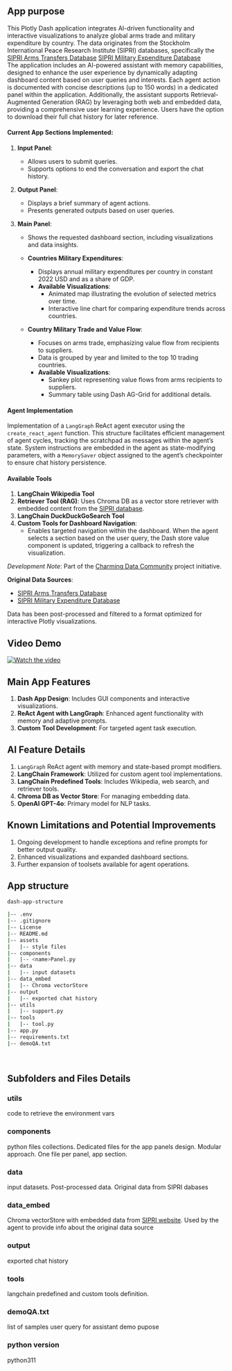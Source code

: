 ## App purpose
This Plotly Dash application integrates AI-driven functionality and interactive visualizations to analyze global arms trade and military expenditure by country. The data originates from the Stockholm International Peace Research Institute (SIPRI) databases, specifically the
[SIPRI Arms Transfers Database](https://www.sipri.org/databases/armstransfers)
[SIPRI Military Expenditure Database](https://www.sipri.org/databases/milex)
<br>
The application includes an AI-powered assistant with memory capabilities, designed to enhance the user experience by dynamically adapting dashboard content based on user queries and interests. Each agent action is documented with concise descriptions (up to 150 words) in a dedicated panel within the application. Additionally, the assistant supports Retrieval-Augmented Generation (RAG) by leveraging both web and embedded data, providing a comprehensive user learning experience. Users have the option to download their full chat history for later reference.

#### Current App Sections Implemented:

1. **Input Panel**: 
   - Allows users to submit queries.
   - Supports options to end the conversation and export the chat history.

2. **Output Panel**: 
   - Displays a brief summary of agent actions.
   - Presents generated outputs based on user queries.

3. **Main Panel**:
   - Shows the requested dashboard section, including visualizations and data insights.

   - **Countries Military Expenditures**:
     - Displays annual military expenditures per country in constant 2022 USD and as a share of GDP.
     - **Available Visualizations**:
       - Animated map illustrating the evolution of selected metrics over time.
       - Interactive line chart for comparing expenditure trends across countries.

   - **Country Military Trade and Value Flow**:
     - Focuses on arms trade, emphasizing value flow from recipients to suppliers.
     - Data is grouped by year and limited to the top 10 trading countries.
     - **Available Visualizations**:
       - Sankey plot representing value flows from arms recipients to suppliers.
       - Summary table using Dash AG-Grid for additional details.
   

#### Agent Implementation

Implementation of a `LangGraph` ReAct agent executor using the `create_react_agent` function. This structure facilitates efficient management of agent cycles, tracking the scratchpad as messages within the agent’s state. System instructions are embedded in the agent as state-modifying parameters, with a `MemorySaver` object assigned to the agent’s checkpointer to ensure chat history persistence.

#### Available Tools
1. **LangChain Wikipedia Tool**
2. **Retriever Tool (RAG)**: Uses Chroma DB as a vector store retriever with embedded content from the [SIPRI database](https://www.sipri.org/databases).
3. **LangChain DuckDuckGoSearch Tool**
4. **Custom Tools for Dashboard Navigation**: 
   - Enables targeted navigation within the dashboard. When the agent selects a section based on the user query, the Dash store value component is updated, triggering a callback to refresh the visualization.

*Development Note*: Part of the [Charming Data Community](https://charming-data.circle.so/) project initiative. 

**Original Data Sources**:
- [SIPRI Arms Transfers Database](https://www.sipri.org/databases/armstransfers)
- [SIPRI Military Expenditure Database](https://www.sipri.org/databases/milex)

Data has been post-processed and filtered to a format optimized for interactive Plotly visualizations.

## Video Demo
[![Watch the video](https://img.youtube.com/vi/B8wxt19-M0Y/0.jpg)](https://www.youtube.com/watch?v=B8wxt19-M0Y)

## Main App Features
1. **Dash App Design**: Includes GUI components and interactive visualizations.
2. **ReAct Agent with LangGraph**: Enhanced agent functionality with memory and adaptive prompts.
3. **Custom Tool Development**: For targeted agent task execution.

## AI Feature Details
1. `LangGraph` ReAct agent with memory and state-based prompt modifiers.
2. **LangChain Framework**: Utilized for custom agent tool implementations.
3. **LangChain Predefined Tools**: Includes Wikipedia, web search, and retriever tools.
4. **Chroma DB as Vector Store**: For managing embedding data.
5. **OpenAI GPT-4o**: Primary model for NLP tasks.

## Known Limitations and Potential Improvements
1. Ongoing development to handle exceptions and refine prompts for better output quality.
2. Enhanced visualizations and expanded dashboard sections.
3. Further expansion of toolsets available for agent operations.


## App structure

```bash
dash-app-structure

|-- .env
|-- .gitignore
|-- License
|-- README.md
|-- assets
|   |-- style files
|-- components
|   |-- <name>Panel.py
|-- data
|   |-- input datasets
|-- data_embed
|   |-- Chroma vectorStore
|-- output
|   |-- exported chat history
|-- utils
|   |-- support.py
|-- tools
|   |-- tool.py
|-- app.py
|-- requirements.txt
|-- demoQA.txt


```

<br>

## Subfolders and Files Details
### utils
code to retrieve the environment vars
### components
python files collections. Dedicated files for the app panels design. 
Modular approach. One file per panel, app section.
### data
input datasets. Post-processed data. Original data from SIPRI dabases
### data_embed
Chroma vectorStore with embedded data from [SIPRI website](https://www.sipri.org/databases).
Used by the agent to provide info about the original data source
### output
exported chat history
### tools
langchain predefined and custom tools definition.
### demoQA.txt
list of samples user query for assistant demo pupose
### python version
python311

